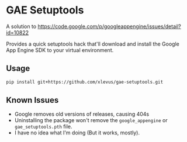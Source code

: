 GAE Setuptools
==============

A solution to https://code.google.com/p/googleappengine/issues/detail?id=10822

Provides a quick setuptools hack that'll download and install the Google App Engine SDK to your virtual environment.


Usage
-----
```bash
pip install git+https://github.com/xlevus/gae-setuptools.git
```

Known Issues
------------

 * Google removes old versions of releases, causing 404s
 * Uninstalling the package won't remove the `google_appengine` or `gae_setuptools.pth` file.
 * I have no idea what I'm doing (But it works, mostly).

